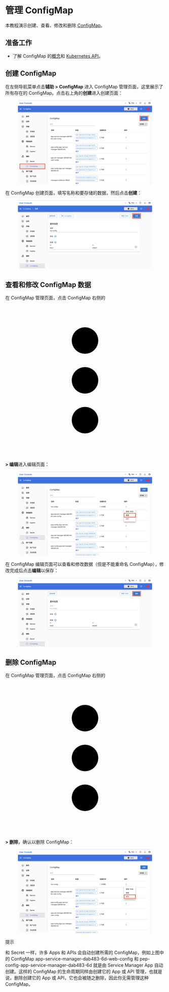 # 管理 ConfigMap

本教程演示创建、查看、修改和删除 [ConfigMap](../../api/auxiliary/configmap.md)。

## 准备工作

* 了解 ConfigMap 的<a target="_blank" rel="noopener noreferrer" href="https://kubernetes.io/zh/docs/concepts/configuration/configmap/">概念</a>和 <a target="_blank" rel="noopener noreferrer" href="https://kubernetes.io/docs/reference/kubernetes-api/config-and-storage-resources/config-map-v1/">Kubernetes API</a>。

## 创建 ConfigMap

在左侧导航菜单点击**辅助 > ConfigMap** 进入 ConfigMap 管理页面，这里展示了所有存在的 ConfigMap。点击右上角的**创建**进入创建页面：

<figure class="screenshot">
  <img alt="create" src="../../assets/guide/manage-storage-network-and-auxiliary/configmap/create.png" />
</figure>

在 ConfigMap 创建页面，填写名称和要存储的数据，然后点击**创建**：

<figure class="screenshot">
  <img alt="create-details" src="../../assets/guide/manage-storage-network-and-auxiliary/configmap/create-details.png" />
</figure>

## 查看和修改 ConfigMap 数据

在 ConfigMap 管理页面，点击 ConfigMap 右侧的 <span class="twemoji"><svg xmlns="http://www.w3.org/2000/svg" viewBox="0 0 24 24"><path d="M12 16a2 2 0 0 1 2 2 2 2 0 0 1-2 2 2 2 0 0 1-2-2 2 2 0 0 1 2-2m0-6a2 2 0 0 1 2 2 2 2 0 0 1-2 2 2 2 0 0 1-2-2 2 2 0 0 1 2-2m0-6a2 2 0 0 1 2 2 2 2 0 0 1-2 2 2 2 0 0 1-2-2 2 2 0 0 1 2-2Z"></path></svg></span> **> 编辑**进入编辑页面：

<figure class="screenshot">
  <img alt="edit" src="../../assets/guide/manage-storage-network-and-auxiliary/configmap/edit.png" />
</figure>

在 ConfigMap 编辑页面可以查看和修改数据（但是不能重命名 ConfigMap），修改完成后点击**编辑**以保存：

<figure class="screenshot">
  <img alt="edit-details" src="../../assets/guide/manage-storage-network-and-auxiliary/configmap/edit-details.png" />
</figure>

## 删除 ConfigMap

在 ConfigMap 管理页面，点击 ConfigMap 右侧的 <span class="twemoji"><svg xmlns="http://www.w3.org/2000/svg" viewBox="0 0 24 24"><path d="M12 16a2 2 0 0 1 2 2 2 2 0 0 1-2 2 2 2 0 0 1-2-2 2 2 0 0 1 2-2m0-6a2 2 0 0 1 2 2 2 2 0 0 1-2 2 2 2 0 0 1-2-2 2 2 0 0 1 2-2m0-6a2 2 0 0 1 2 2 2 2 0 0 1-2 2 2 2 0 0 1-2-2 2 2 0 0 1 2-2Z"></path></svg></span> **> 删除**，确认以删除 ConfigMap：

<figure class="screenshot">
    <img alt="delete" src="../../assets/guide/manage-storage-network-and-auxiliary/configmap/delete.png" />
</figure>

<aside class="note tip">
<div class="title">提示</div>

和 Secret 一样，许多 Apps 和 APIs 会自动创建所需的 ConfigMap，例如上图中的 ConfigMap app-service-manager-dab483-6d-web-config 和 pep-config-app-service-manager-dab483-6d 就是由 Service Manager App 自动创建。这样的 ConfigMap 的生命周期同样由创建它的 App 或 API 管理，也就是说，删除创建它的 App 或 API，它也会被随之删除，因此你无需管理这种 ConfigMap。

</aside>
